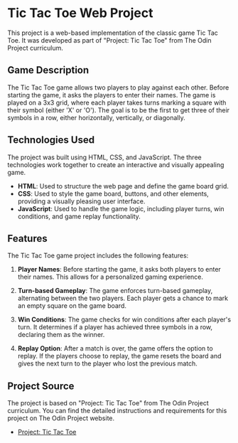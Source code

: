# Tic Tac Toe Web Project

This project is a web-based implementation of the classic game Tic Tac Toe. It was developed as part of "Project: Tic Tac Toe" from The Odin Project curriculum.

## Game Description

The Tic Tac Toe game allows two players to play against each other. Before starting the game, it asks the players to enter their names. The game is played on a 3x3 grid, where each player takes turns marking a square with their symbol (either 'X' or 'O'). The goal is to be the first to get three of their symbols in a row, either horizontally, vertically, or diagonally.

## Technologies Used

The project was built using HTML, CSS, and JavaScript. The three technologies work together to create an interactive and visually appealing game.

- **HTML**: Used to structure the web page and define the game board grid.
- **CSS**: Used to style the game board, buttons, and other elements, providing a visually pleasing user interface.
- **JavaScript**: Used to handle the game logic, including player turns, win conditions, and game replay functionality.

## Features

The Tic Tac Toe game project includes the following features:

1. **Player Names**: Before starting the game, it asks both players to enter their names. This allows for a personalized gaming experience.

2. **Turn-based Gameplay**: The game enforces turn-based gameplay, alternating between the two players. Each player gets a chance to mark an empty square on the game board.

3. **Win Conditions**: The game checks for win conditions after each player's turn. It determines if a player has achieved three symbols in a row, declaring them as the winner.

4. **Replay Option**: After a match is over, the game offers the option to replay. If the players choose to replay, the game resets the board and gives the next turn to the player who lost the previous match.

## Project Source

The project is based on "Project: Tic Tac Toe" from The Odin Project curriculum. You can find the detailed instructions and requirements for this project on The Odin Project website.

- [Project: Tic Tac Toe](https://www.theodinproject.com/lessons/node-path-javascript-tic-tac-toe)


